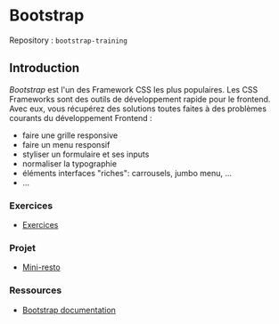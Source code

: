 # Bootstrap

Repository : `bootstrap-training`

## Introduction

*Bootstrap* est l'un des Framework CSS les plus populaires. Les CSS Frameworks sont des outils de développement rapide pour le frontend. Avec eux, vous récupérez des solutions toutes faites à des problèmes courants du développement Frontend :

- faire une grille responsive
- faire un menu responsif
- styliser un formulaire et ses inputs
- normaliser la typographie
- éléments interfaces "riches": carrousels, jumbo menu, ...
- ...


### Exercices
- [Exercices](exercices.md)

### Projet

* [Mini-resto](projet.md)

### Ressources

- [Bootstrap documentation](https://getbootstrap.com/docs/4.3/getting-started/introduction/)

